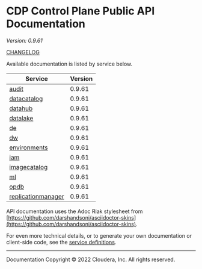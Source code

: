 # CDP Control Plane Public API Documentation

*Version: 0.9.61*

[CHANGELOG](CHANGELOG.md)

Available documentation is listed by service below.

| Service | Version |
| --- | --- |
| [audit](./audit/index.html) | 0.9.61 |
| [datacatalog](./datacatalog/index.html) | 0.9.61 |
| [datahub](./datahub/index.html) | 0.9.61 |
| [datalake](./datalake/index.html) | 0.9.61 |
| [de](./de/index.html) | 0.9.61 |
| [dw](./dw/index.html) | 0.9.61 |
| [environments](./environments/index.html) | 0.9.61 |
| [iam](./iam/index.html) | 0.9.61 |
| [imagecatalog](./imagecatalog/index.html) | 0.9.61 |
| [ml](./ml/index.html) | 0.9.61 |
| [opdb](./opdb/index.html) | 0.9.61 |
| [replicationmanager](./replicationmanager/index.html) | 0.9.61 |

API documentation uses the Adoc Riak stylesheet from
[https://github.com/darshandsoni/asciidoctor-skins](https://github.com/darshandsoni/asciidoctor-skins).

For even more technical details, or to generate your own documentation or client-side code, see the
[service definitions](swagger/).

----

Documentation Copyright © 2022 Cloudera, Inc. All rights reserved.

